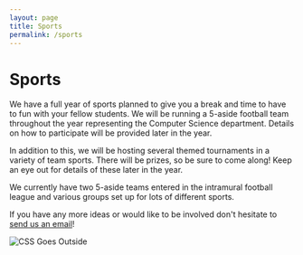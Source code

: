 ```yaml
---
layout: page
title: Sports
permalink: /sports
---
```

# Sports

We have a full year of sports planned to give you a break and time to have to fun with your fellow students. We will be running a 5-aside football team throughout the year representing the Computer Science department. Details on how to participate will be provided later in the year.

In addition to this, we will be hosting several themed tournaments in a variety of team sports. There will be prizes, so be sure to come along! Keep an eye out for details of these later in the year.

We currently have two 5-aside teams entered in the intramural football league and various groups set up for lots of different sports.

If you have any more ideas or would like to be involved don't hesitate to [send us an email](mailto:sports@cssbristol.co.uk)!

![CSS Goes Outside](/assets/images/contrib/events/2016-09-20-css-goes-outside/css-goes-outside.jpg)
